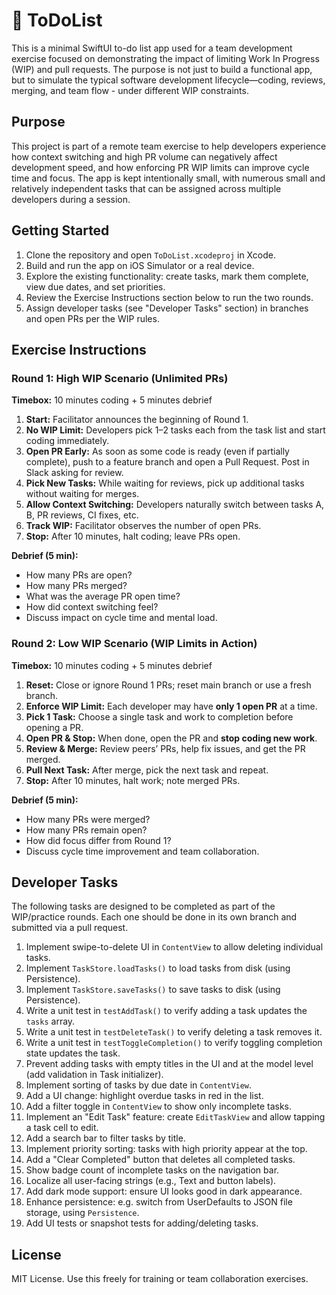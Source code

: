 # 📝 ToDoList

This is a minimal SwiftUI to-do list app used for a team development exercise focused on demonstrating the impact of limiting Work In Progress (WIP) and pull requests. The purpose is not just to build a functional app, but to simulate the typical software development lifecycle—coding, reviews, merging, and team flow - under different WIP constraints.

## Purpose

This project is part of a remote team exercise to help developers experience how context switching and high PR volume can negatively affect development speed, and how enforcing PR WIP limits can improve cycle time and focus. The app is kept intentionally small, with numerous small and relatively independent tasks that can be assigned across multiple developers during a session.

## Getting Started

1. Clone the repository and open `ToDoList.xcodeproj` in Xcode.
2. Build and run the app on iOS Simulator or a real device.
3. Explore the existing functionality: create tasks, mark them complete, view due dates, and set priorities.
4. Review the Exercise Instructions section below to run the two rounds.
5. Assign developer tasks (see "Developer Tasks" section) in branches and open PRs per the WIP rules.

## Exercise Instructions

### Round 1: High WIP Scenario (Unlimited PRs)

**Timebox:** 10 minutes coding + 5 minutes debrief

1. **Start:** Facilitator announces the beginning of Round 1.  
2. **No WIP Limit:** Developers pick 1–2 tasks each from the task list and start coding immediately.  
3. **Open PR Early:** As soon as some code is ready (even if partially complete), push to a feature branch and open a Pull Request. Post in Slack asking for review.  
4. **Pick New Tasks:** While waiting for reviews, pick up additional tasks without waiting for merges.  
5. **Allow Context Switching:** Developers naturally switch between tasks A, B, PR reviews, CI fixes, etc.  
6. **Track WIP:** Facilitator observes the number of open PRs.  
7. **Stop:** After 10 minutes, halt coding; leave PRs open.  

**Debrief (5 min):**  
- How many PRs are open?  
- How many PRs merged?  
- What was the average PR open time?  
- How did context switching feel?  
- Discuss impact on cycle time and mental load.

### Round 2: Low WIP Scenario (WIP Limits in Action)

**Timebox:** 10 minutes coding + 5 minutes debrief

1. **Reset:** Close or ignore Round 1 PRs; reset main branch or use a fresh branch.  
2. **Enforce WIP Limit:** Each developer may have **only 1 open PR** at a time.  
3. **Pick 1 Task:** Choose a single task and work to completion before opening a PR.  
4. **Open PR & Stop:** When done, open the PR and **stop coding new work**.  
5. **Review & Merge:** Review peers’ PRs, help fix issues, and get the PR merged.  
6. **Pull Next Task:** After merge, pick the next task and repeat.  
7. **Stop:** After 10 minutes, halt work; note merged PRs.

**Debrief (5 min):**  
- How many PRs were merged?  
- How many PRs remain open?  
- How did focus differ from Round 1?  
- Discuss cycle time improvement and team collaboration.

## Developer Tasks

The following tasks are designed to be completed as part of the WIP/practice rounds. Each one should be done in its own branch and submitted via a pull request.

1. Implement swipe-to-delete UI in `ContentView` to allow deleting individual tasks.
2. Implement `TaskStore.loadTasks()` to load tasks from disk (using Persistence).
3. Implement `TaskStore.saveTasks()` to save tasks to disk (using Persistence).
4. Write a unit test in `testAddTask()` to verify adding a task updates the `tasks` array.
5. Write a unit test in `testDeleteTask()` to verify deleting a task removes it.
6. Write a unit test in `testToggleCompletion()` to verify toggling completion state updates the task.
7. Prevent adding tasks with empty titles in the UI and at the model level (add validation in Task initializer).
8. Implement sorting of tasks by due date in `ContentView`.
9. Add a UI change: highlight overdue tasks in red in the list.
10. Add a filter toggle in `ContentView` to show only incomplete tasks.
11. Implement an "Edit Task" feature: create `EditTaskView` and allow tapping a task cell to edit.
12. Add a search bar to filter tasks by title.
13. Implement priority sorting: tasks with high priority appear at the top.
14. Add a "Clear Completed" button that deletes all completed tasks.
15. Show badge count of incomplete tasks on the navigation bar.
16. Localize all user-facing strings (e.g., Text and button labels).
17. Add dark mode support: ensure UI looks good in dark appearance.
18. Enhance persistence: e.g. switch from UserDefaults to JSON file storage, using `Persistence`.
19. Add UI tests or snapshot tests for adding/deleting tasks.

## License

MIT License. Use this freely for training or team collaboration exercises.

